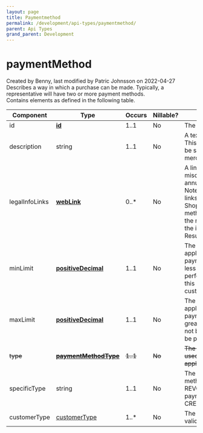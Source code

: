 ```yaml
---
layout: page
title: Paymentmethod
permalink: /development/api-types/paymentmethod/
parent: Api Types
grand_parent: Development
---
```




# paymentMethod 
Created by Benny, last modified by Patric Johnsson on 2022-04-27
Describes a way in which a purchase can be made. Typically, a
representative will have two or more payment methods.  
Contains elements as defined in the following table.  
  
  
| Component      | Type                                                        | Occurs   | Nillable? | Description                                                                                                                                                                                                                                                                                                                                                                                                                           |
|----------------|-------------------------------------------------------------|----------|-----------|---------------------------------------------------------------------------------------------------------------------------------------------------------------------------------------------------------------------------------------------------------------------------------------------------------------------------------------------------------------------------------------------------------------------------------------|
| id             | **[id](Simple-Types..._1475653.html)**                      | 1..1     | No        | The identity of the payment method.                                                                                                                                                                                                                                                                                                                                                                                                   |
| description    | string                                                      | 1..1     | No        | A textual description of the payment method. This is a help to the developer and should not be shown in the shop. That wording the merchant needs to figure out himself.                                                                                                                                                                                                                                                              |
| legalInfoLinks | **[webLink](webLink_1475661.html)**                         | 0..\*    | No        | A link to pages at Resurs Bank displaying miscellaneous legal information, such as annual-percentage-rate (APR) details etc. Note: the representative must display these links, or embed the output from the ShopFlowService.getCostOfPurchaseHtml(...) method into their shop. Irrespective of how the representative decides to implement it, the information must be available whenever a Resurs Bank payment method is presented. |
| minLimit       | **[positiveDecimal](Simple-Types..._1475653.html)**         | 1..1     | No        | The minimum amount for which a limit application can be performed on this payment method. If the payment amount is less than this, the limit application will be performed on the minimum amount. Note: this information must not be presented to the customer.                                                                                                                                                                       |
| maxLimit       | **[positiveDecimal](Simple-Types..._1475653.html)**         | 1..1     | No        | The maximum amount for which a limit application can be performed on this payment method. If the payment amount is greater than this, the payment method may not be used. Note: this information must not be presented to the customer.                                                                                                                                                                                               |
| ~~type~~       | ~~**[paymentMethodType](paymentMethodType_1475671.html)**~~ | ~~1..1~~ | ~~No~~    | ~~The type of the payment method. Can be used to group payment methods, and/or, apply some other logic to them.~~ (Deprecated)                                                                                                                                                                                                                                                                                                        |
| specificType   | string                                                      | 1..1     | No        | The type of the Resurs credit payment methods: INVOICE, CARD, REVOLVING_CREDIT, PART_PAYMENTPSP payment methods: DEBIT_CARD & CREDIT_CARD SWISH                                                                                                                                                                                                                                                                                       |
| customerType   | [customerType](customerType_1475683.html)                   | 1..\*    | No        | The customer types the paymentMethod is valid for: NATURAL, LEGAL                                                                                                                                                                                                                                                                                                                                                                     |
  
